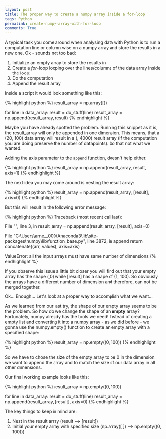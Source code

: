 ```yaml
---
layout: post
title: The proper way to create a numpy array inside a for-loop
tags: Python
permalink: create-numpy-array-with-for-loop
comments: True
---
```


A typical task you come around when analysing data with Python is to run a computation line or column wise on a numpy array and store the results in a new one.
Ok - sounds not too bad:

1. Initialize an empty array to store the results in
2. Create a *for*-loop looping over the lines/columns of the data array
Inside the loop:
3. Do the computation
4. Append the result array

Inside a script it would look something like this:

{% highlight python %}
result_array = np.array([])

for line in data_array:
    result = do_stuff(line)
    result_array = np.append(result_array, result)
{% endhighlight %}

Maybe you have already spotted the problem. Running this snippet as it is, the result_array will only be appended in one dimension. This means, that a (20, 100) data array will result in a (, 4000) result array (if the computation you are doing preserve the number of datapoints). So that not what we wanted.

Adding the axis parameter to the ```append``` function, doesn't help either.

{% highlight python %}
result_array = np.append(result_array, result, axis=1)
{% endhighlight %}

The next idea you may come around is nesting the result array:

{% highlight python %}
result_array = np.append(result_array, [result], axis=0)
{% endhighlight %}

But this will result in the following error message:

{% highlight python %}
Traceback (most recent call last):

  File "<ipython-input-23-9e649ee3e8f4>", line 3, in <module>
    result_array = np.append(result_array, [result], axis=0)

  File "C:\Users\arne__000\Anaconda3\lib\site-packages\numpy\lib\function_base.py", line 3872, in append
    return concatenate((arr, values), axis=axis)

ValueError: all the input arrays must have same number of dimensions
{% endhighlight %}

If you observe this issue a little bit closer you will find out that your empty array has the shape (,0) while [result] has a shape of (1, 100). So obviously the arrays have a different number of dimension and therefore, can not be merged together.

Ok... Enough... Let's look at a proper way to accomplish what we want...

As we learned from our last try, the shape of our empty array seems to be the problem. So how do we change the shape of an **empty** array?
Fortunately, numpy already has the tools we need! Instead of creating a empty list and converting it into a numpy array - as we did before - we gonna use the numpy.empty() function to create an empty array with a specified shape:

{% highlight python %}
result_array = np.empty((0, 100))
{% endhighlight %}

So we have to chose the size of the empty array to be 0 in the dimension we want to append the array and to match the size of our data array in all other dimensions.

Our final working example looks like this:

{% highlight python %}
result_array = np.empty((0, 100))

for line in data_array:
    result = do_stuff(line)
    result_array = np.append(result_array, [result], axis=0)
{% endhighlight %}

The key things to keep in mind are:
1. Nest in the result array (result --> [result])
2. Initial your empty array with specified size (np.array([ ]) --> np.empty((0, 100)))